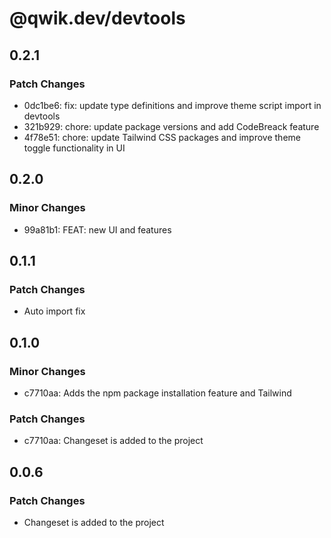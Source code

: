 # @qwik.dev/devtools

## 0.2.1

### Patch Changes

- 0dc1be6: fix: update type definitions and improve theme script import in devtools
- 321b929: chore: update package versions and add CodeBreack feature
- 4f78e51: chore: update Tailwind CSS packages and improve theme toggle functionality in UI

## 0.2.0

### Minor Changes

- 99a81b1: FEAT: new UI and features

## 0.1.1

### Patch Changes

- Auto import fix

## 0.1.0

### Minor Changes

- c7710aa: Adds the npm package installation feature and Tailwind

### Patch Changes

- c7710aa: Changeset is added to the project

## 0.0.6

### Patch Changes

- Changeset is added to the project
